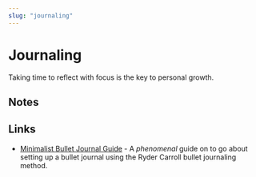 ```yaml
---
slug: "journaling"
---
```


# Journaling

Taking time to reflect with focus is the key to personal growth.

## Notes



## Links

- [Minimalist Bullet Journal Guide](https://www.youtube.com/watch?v=DRt8j7H1GvE) - A *phenomenal* guide on to go about setting up a bullet journal using the Ryder Carroll bullet journaling method.